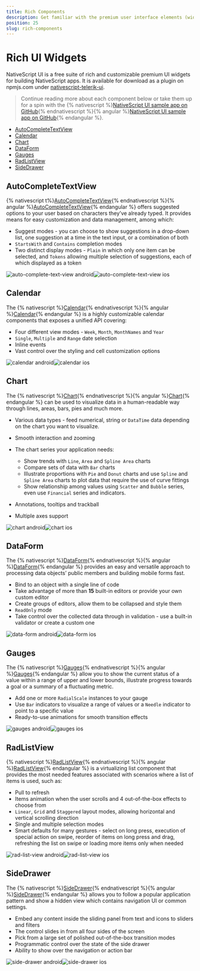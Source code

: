 ```yaml
---
title: Rich Components
description: Get familiar with the premium user interface elements (widgets) in NativeScript UI.
position: 25
slug: rich-components
---
```


# Rich UI Widgets


NativeScript UI is a free suite of rich and customizable premium UI widgets for building NativeScript apps. It is available for download as a plugin on npmjs.com under [nativescript-telerik-ui](https://www.npmjs.com/package/nativescript-telerik-ui).

> Continue reading more about each component below or take them up for a spin with the {% nativescript %}[NativeScript UI sample app on GitHub](https://github.com/telerik/nativescript-ui-samples){% endnativescript %}{% angular %}[NativeScript UI sample app on GitHub](https://github.com/telerik/nativescript-ui-samples-angular){%  endangular %}.


* [AutoCompleteTextView](#autocompletetextview)
* [Calendar](#calendar)
* [Chart](#chart)
* [DataForm](#dataform)
* [Gauges](#gauges)
* [RadListView](#radlistview)
* [SideDrawer](#sidedrawer)


## AutoCompleteTextView


{% nativescript t%}[AutoCompleteTextView](http://docs.telerik.com/devtools/nativescript-ui/Controls/NativeScript/AutoCompleteTextView/overview){% endnativescript %}{% angular %}[AutoCompleteTextView](http://docs.telerik.com/devtools/nativescript-ui/Controls/Angular/AutoCompleteTextView/overview){% endangular %} offers suggested options to your user based on characters they’ve already typed. It provides means for easy customization and data management, among which:


*  Suggest modes - you can choose to show suggestions in a drop-down list, one suggestion at a time in the text input, or a combination of both
*  `StartsWith` and `Contains` completion modes
*  Two distinct display modes - `Plain` in which only one item can be selected, and `Tokens` allowing multiple selection of suggestions, each of which displayed as a token


![auto-complete-text-view android](../img/ui-for-nativescript/AutoComplete_Android.png "auto-complete-text-view android")![auto-complete-text-view ios](../img/ui-for-nativescript/AutoComplete_iOS.png "auto-complete-text-view ios")


## Calendar


The {% nativescript %}[Calendar](http://docs.telerik.com/devtools/nativescript-ui/Controls/NativeScript/Calendar/overview){% endnativescript %}{% angular %}[Calendar](http://docs.telerik.com/devtools/nativescript-ui/Controls/Angular/Calendar/overview){% endangular %} is a highly customizable calendar components that exposes a unified API covering:


* Four different view modes - `Week`, `Month`, `MonthNames` and `Year`
* `Single`, `Multiple` and `Range` date selection
* Inline events
* Vast control over the styling and cell customization options


![calendar android](../img/ui-for-nativescript/Calendar_Android.png "calendar android")![calendar ios](../img/ui-for-nativescript/Calendar_iOS.png "calendar ios")


## Chart


The {% nativescript %}[Chart](http://docs.telerik.com/devtools/nativescript-ui/Controls/NativeScript/Chart/overview){% endnativescript %}{% angular %}[Chart](http://docs.telerik.com/devtools/nativescript-ui/Controls/Angular/Chart/overview){% endangular %} can be used to visualize data in a human-readable way through lines, areas, bars, pies and much more.


* Various data types - feed numerical, string or `DataTime` data depending on the chart you want to visualize.
* Smooth interaction and zooming
* The chart series your application needs:

	* Show trends with `Line`, `Area` and `Spline Area` charts 
	* Compare sets of data with `Bar` charts 
	* Illustrate proportions with `Pie` and `Donut` charts and use `Spline` and `Spline Area` charts to plot data that require the use of curve fittings
	* Show relationship among values using `Scatter` and `Bubble` series, even use `Financial` series and indicators.
* Annotations, tooltips and trackball
* Multiple axes support


![chart android](../img/ui-for-nativescript/Chart_Android.png "chart android")![chart ios](../img/ui-for-nativescript/Chart_iOS.png "chart ios")


## DataForm


The {% nativescript %}[DataForm](http://docs.telerik.com/devtools/nativescript-ui/Controls/NativeScript/DataForm/dataform-overview){% endnativescript %}{% angular %}[DataForm](http://docs.telerik.com/devtools/nativescript-ui/Controls/Angular/DataForm/dataform-overview){% endangular %}  provides an easy and versatile approach to processing data objects’ public members and building mobile forms fast. 

* Bind to an object with a single line of code
* Take advantage of more than **15** built-in editors or provide your own custom editor
* Create groups of editors, allow them to be collapsed and style them
* `ReadOnly` mode
* Take control over the collected data through in validation - use a built-in validator or create a custom one


![data-form android](../img/ui-for-nativescript/DataForm_Android.png "data-form android")![data-form ios](../img/ui-for-nativescript/DataForm_iOS.png "data-form ios")


## Gauges


The {% nativescript %}[Gauges](http://docs.telerik.com/devtools/nativescript-ui/Controls/NativeScript/Gauges/overview){% endnativescript %}{% angular %}[Gauges](http://docs.telerik.com/devtools/nativescript-ui/Controls/Angular/Gauges/overview){% endangular %}  allow you to show the current status of a value within a range of upper and lower bounds, illustrate progress towards a goal or a summary of a fluctuating metric.


* Add one or more `RadialScale` instances to your gauge
* Use `Bar` indicators to visualize a range of values or a `Needle` indicator to point to a specific value
* Ready-to-use animations for smooth transition effects 


![gauges android](../img/ui-for-nativescript/Gauges_Android.png "gauges android")![gauges ios](../img/ui-for-nativescript/Gauges_iOS.png "gauges ios")


## RadListView


{% nativescript %}[RadListView](http://docs.telerik.com/devtools/nativescript-ui/Controls/NativeScript/ListView/overview){% endnativescript %}{% angular %}[RadListView](http://docs.telerik.com/devtools/nativescript-ui/Controls/Angular/ListView/overview){% endangular %} is a virtualizing list component that provides the most needed features associated with scenarios where a list of items is used, such as:

* Pull to refresh
* Items animation when the user scrolls and 4 out-of-the-box effects to choose from
*  `Linear`, `Grid` and `Staggered` layout modes, allowing horizontal and vertical scrolling direction
* Single and multiple selection modes 
* Smart defaults for many gestures - select on long press, execution of special action on swipe, reorder of items on long press and drag, refreshing the list on swipe or loading more items only when needed


![rad-list-view android](../img/ui-for-nativescript/List_Android.png "rad-list-view android")![rad-list-view ios](../img/ui-for-nativescript/List_iOS.png "rad-list-view ios")


## SideDrawer


The {% nativescript %}[SideDrawer](http://docs.telerik.com/devtools/nativescript-ui/Controls/NativeScript/SideDrawer/overview){% endnativescript %}{% angular %}[SideDrawer](http://docs.telerik.com/devtools/nativescript-ui/Controls/Angular/SideDrawer/overview){% endangular %} allows you to follow a popular application pattern and show a hidden view which contains navigation UI or common settings.


* Embed any content inside the sliding panel from text and icons to sliders and filters
* The control slides in from all four sides of the screen
* Pick from a  large set of polished out-of-the-box transition modes
* Programmatic control over the state of the side drawer 
* Ability to show over the navigation or action bar


![side-drawer android](../img/ui-for-nativescript/Drawer_Android.png "side-drawer android")![side-drawer ios](../img/ui-for-nativescript/Drawer_iOS.png "side-drawer ios")

